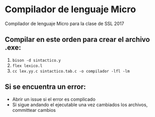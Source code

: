 # Compilador de lenguaje Micro
Compilador de lenguaje Micro para la clase de SSL 2017
## Compilar en este orden para crear el archivo .exe:
1. `bison -d sintactico.y`
1. `flex lexico.l`
1. `cc lex.yy.c sintactico.tab.c -o compilador -lfl -lm`
## Si se encuentra un error:
* Abrir un issue si el error es complicado
* Si sigue andando el ejecutable una vez cambiados los archivos, committear cambios 
